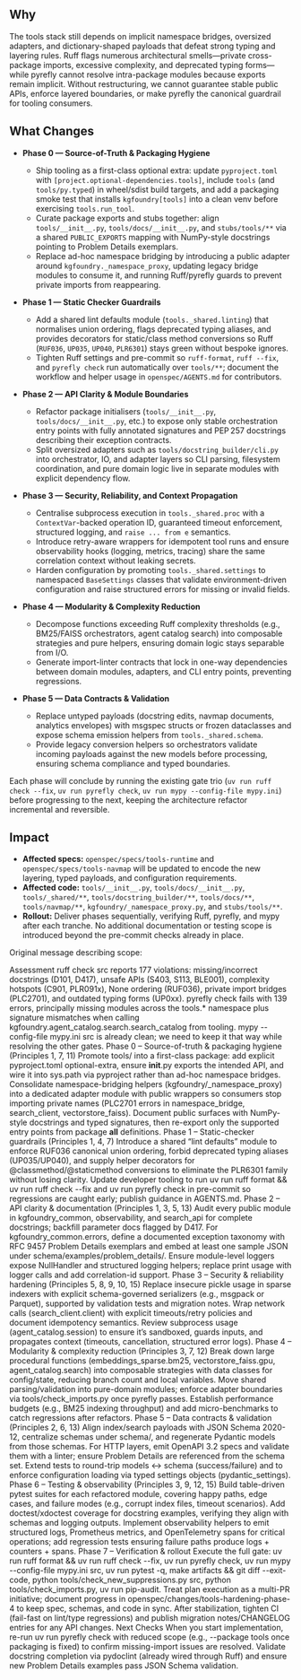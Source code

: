 ## Why

The tools stack still depends on implicit namespace bridges, oversized adapters, and dictionary-shaped payloads that defeat strong typing and layering rules. Ruff flags numerous architectural smells—private cross-package imports, excessive complexity, and deprecated typing forms—while pyrefly cannot resolve intra-package modules because exports remain implicit. Without restructuring, we cannot guarantee stable public APIs, enforce layered boundaries, or make pyrefly the canonical guardrail for tooling consumers.

## What Changes

- **Phase 0 — Source-of-Truth & Packaging Hygiene**
  - Ship tooling as a first-class optional extra: update `pyproject.toml` with `[project.optional-dependencies.tools]`, include `tools` (and `tools/py.typed`) in wheel/sdist build targets, and add a packaging smoke test that installs `kgfoundry[tools]` into a clean venv before exercising `tools.run_tool`.
  - Curate package exports and stubs together: align `tools/__init__.py`, `tools/docs/__init__.py`, and `stubs/tools/**` via a shared `PUBLIC_EXPORTS` mapping with NumPy-style docstrings pointing to Problem Details exemplars.
  - Replace ad-hoc namespace bridging by introducing a public adapter around `kgfoundry._namespace_proxy`, updating legacy bridge modules to consume it, and running Ruff/pyrefly guards to prevent private imports from reappearing.

- **Phase 1 — Static Checker Guardrails**
  - Add a shared lint defaults module (`tools._shared.linting`) that normalises union ordering, flags deprecated typing aliases, and provides decorators for static/class method conversions so Ruff (`RUF036`, `UP035`, `UP040`, `PLR6301`) stays green without bespoke ignores.
  - Tighten Ruff settings and pre-commit so `ruff-format`, `ruff --fix`, and `pyrefly check` run automatically over `tools/**`; document the workflow and helper usage in `openspec/AGENTS.md` for contributors.

- **Phase 2 — API Clarity & Module Boundaries**
  - Refactor package initialisers (`tools/__init__.py`, `tools/docs/__init__.py`, etc.) to expose only stable orchestration entry points with fully annotated signatures and PEP 257 docstrings describing their exception contracts.
  - Split oversized adapters such as `tools/docstring_builder/cli.py` into orchestrator, IO, and adapter layers so CLI parsing, filesystem coordination, and pure domain logic live in separate modules with explicit dependency flow.

- **Phase 3 — Security, Reliability, and Context Propagation**
  - Centralise subprocess execution in `tools._shared.proc` with a `ContextVar`-backed operation ID, guaranteed timeout enforcement, structured logging, and `raise ... from e` semantics.
  - Introduce retry-aware wrappers for idempotent tool runs and ensure observability hooks (logging, metrics, tracing) share the same correlation context without leaking secrets.
  - Harden configuration by promoting `tools._shared.settings` to namespaced `BaseSettings` classes that validate environment-driven configuration and raise structured errors for missing or invalid fields.

- **Phase 4 — Modularity & Complexity Reduction**
  - Decompose functions exceeding Ruff complexity thresholds (e.g., BM25/FAISS orchestrators, agent catalog search) into composable strategies and pure helpers, ensuring domain logic stays separable from I/O.
  - Generate import-linter contracts that lock in one-way dependencies between domain modules, adapters, and CLI entry points, preventing regressions.

- **Phase 5 — Data Contracts & Validation**
  - Replace untyped payloads (docstring edits, navmap documents, analytics envelopes) with msgspec structs or frozen dataclasses and expose schema emission helpers from `tools._shared.schema`.
  - Provide legacy conversion helpers so orchestrators validate incoming payloads against the new models before processing, ensuring schema compliance and typed boundaries.

Each phase will conclude by running the existing gate trio (`uv run ruff check --fix`, `uv run pyrefly check`, `uv run mypy --config-file mypy.ini`) before progressing to the next, keeping the architecture refactor incremental and reversible.

## Impact

- **Affected specs:** `openspec/specs/tools-runtime` and `openspec/specs/tools-navmap` will be updated to encode the new layering, typed payloads, and configuration requirements.
- **Affected code:** `tools/__init__.py`, `tools/docs/__init__.py`, `tools/_shared/**`, `tools/docstring_builder/**`, `tools/docs/**`, `tools/navmap/**`, `kgfoundry/_namespace_proxy.py`, and `stubs/tools/**`.
- **Rollout:** Deliver phases sequentially, verifying Ruff, pyrefly, and mypy after each tranche. No additional documentation or testing scope is introduced beyond the pre-commit checks already in place.


Original message describing scope:

Assessment
ruff check src reports 177 violations: missing/incorrect docstrings (D101, D417), unsafe APIs (S403, S113, BLE001), complexity hotspots (C901, PLR091x), None ordering (RUF036), private import bridges (PLC2701), and outdated typing forms (UP0xx).
pyrefly check fails with 139 errors, principally missing modules across the tools.* namespace plus signature mismatches when calling kgfoundry.agent_catalog.search.search_catalog from tooling.
mypy --config-file mypy.ini src is already clean; we need to keep it that way while resolving the other gates.
Phase 0 – Source-of-truth & packaging hygiene (Principles 1, 7, 11)
Promote tools/ into a first-class package: add explicit pyproject.toml optional-extra, ensure __init__.py exports the intended API, and wire it into sys.path via pyproject rather than ad-hoc namespace bridges.
Consolidate namespace-bridging helpers (kgfoundry/_namespace_proxy) into a dedicated adapter module with public wrappers so consumers stop importing private names (PLC2701 errors in namespace_bridge, search_client, vectorstore_faiss).
Document public surfaces with NumPy-style docstrings and typed signatures, then re-export only the supported entry points from package __all__ definitions.
Phase 1 – Static-checker guardrails (Principles 1, 4, 7)
Introduce a shared “lint defaults” module to enforce RUF036 canonical union ordering, forbid deprecated typing aliases (UP035/UP040), and supply helper decorators for @classmethod/@staticmethod conversions to eliminate the PLR6301 family without losing clarity.
Update developer tooling to run uv run ruff format && uv run ruff check --fix and uv run pyrefly check in pre-commit so regressions are caught early; publish guidance in AGENTS.md.
Phase 2 – API clarity & documentation (Principles 1, 3, 5, 13)
Audit every public module in kgfoundry_common, observability, and search_api for complete docstrings; backfill parameter docs flagged by D417.
For kgfoundry_common.errors, define a documented exception taxonomy with RFC 9457 Problem Details exemplars and embed at least one sample JSON under schema/examples/problem_details/.
Ensure module-level loggers expose NullHandler and structured logging helpers; replace print usage with logger calls and add correlation-id support.
Phase 3 – Security & reliability hardening (Principles 5, 8, 9, 10, 15)
Replace insecure pickle usage in sparse indexers with explicit schema-governed serializers (e.g., msgpack or Parquet), supported by validation tests and migration notes.
Wrap network calls (search_client.client) with explicit timeouts/retry policies and document idempotency semantics.
Review subprocess usage (agent_catalog.session) to ensure it’s sandboxed, guards inputs, and propagates context (timeouts, cancellation, structured error logs).
Phase 4 – Modularity & complexity reduction (Principles 3, 7, 12)
Break down large procedural functions (embeddings_sparse.bm25, vectorstore_faiss.gpu, agent_catalog.search) into composable strategies with data classes for config/state, reducing branch count and local variables.
Move shared parsing/validation into pure-domain modules; enforce adapter boundaries via tools/check_imports.py once pyrefly passes.
Establish performance budgets (e.g., BM25 indexing throughput) and add micro-benchmarks to catch regressions after refactors.
Phase 5 – Data contracts & validation (Principles 2, 6, 13)
Align index/search payloads with JSON Schema 2020-12, centralize schemas under schema/, and regenerate Pydantic models from those schemas.
For HTTP layers, emit OpenAPI 3.2 specs and validate them with a linter; ensure Problem Details are referenced from the schema set.
Extend tests to round-trip models ↔ schema (success/failure) and to enforce configuration loading via typed settings objects (pydantic_settings).
Phase 6 – Testing & observability (Principles 3, 9, 12, 15)
Build table-driven pytest suites for each refactored module, covering happy paths, edge cases, and failure modes (e.g., corrupt index files, timeout scenarios).
Add doctest/xdoctest coverage for docstring examples, verifying they align with schemas and logging outputs.
Implement observability helpers to emit structured logs, Prometheus metrics, and OpenTelemetry spans for critical operations; add regression tests ensuring failure paths produce logs + counters + spans.
Phase 7 – Verification & rollout
Execute the full gate: uv run ruff format && uv run ruff check --fix, uv run pyrefly check, uv run mypy --config-file mypy.ini src, uv run pytest -q, make artifacts && git diff --exit-code, python tools/check_new_suppressions.py src, python tools/check_imports.py, uv run pip-audit.
Treat plan execution as a multi-PR initiative; document progress in openspec/changes/tools-hardening-phase-4 to keep spec, schemas, and code in sync.
After stabilization, tighten CI (fail-fast on lint/type regressions) and publish migration notes/CHANGELOG entries for any API changes.
Next Checks
When you start implementation, re-run uv run pyrefly check with reduced scope (e.g., --package tools once packaging is fixed) to confirm missing-import issues are resolved.
Validate docstring completion via pydoclint (already wired through Ruff) and ensure new Problem Details examples pass JSON Schema validation.

